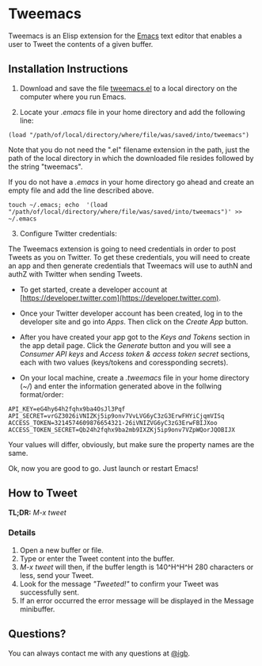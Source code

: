 # Tweemacs

Tweemacs is an Elisp extension for the [Emacs](https://www.gnu.org/software/emacs/) text editor that enables a user to Tweet the contents of a given buffer.

## Installation Instructions

1. Download and save the file [tweemacs.el](https://raw.githubusercontent.com/igb/tweemacs/master/tweemacs.el) to a local directory on the computer where you run Emacs.

2. Locate your *.emacs* file in your home directory and add the following line:
```Elisp
(load "/path/of/local/directory/where/file/was/saved/into/tweemacs")
```
Note that you do not need the ".el" filename extension in the path, just the path of the local directory in which the downloaded file resides followed by the string "tweemacs".

If you do not have a *.emacs* in your home directory go ahead and create an empty file and add the line described above.

```Shell
touch ~/.emacs; echo  '(load "/path/of/local/directory/where/file/was/saved/into/tweemacs")' >> ~/.emacs
```

3. Configure Twitter credentials:

The Tweemacs extension is going to need credentials in order to post Tweets as you on Twitter. To get these credentials, you will need to create an app and then generate credentials that Tweemacs will use to authN and authZ with Twitter when sending Tweets.
  
  * To get started, create a developer account at [https://developer.twitter.com](https://developer.twitter.com).
  
  * Once your Twitter developer account has been created, log in to the developer site and go into *Apps*. Then click on the *Create App* button.
  
  * After you have created your app got to the *Keys and Tokens* section in the app detail page. Click the *Generate* button and you will see a *Consumer API keys* and *Access token & access token secret* sections, each with two values (keys/tokens and coressponding secrets).
  
  * On your local machine, create a *.tweemacs* file in your home directory (*~/*) and enter the information generated above in the follwing format/order:


```Text
API_KEY=eG4hy64h2fqhx9ba4OsJl3Pqf
API_SECRET=vrGZ3026iVNIZKj5ip9onv7VvLVG6yC3zG3ErwFHYiCjqmVISq
ACCESS_TOKEN=3214574609876654321-26iVNIZVG6yC3zG3ErwFBIJXoo
ACCESS_TOKEN_SECRET=Qb24h2fqhx9ba2mb9IXZKj5ip9onv7VZpWQorJQOBIJX
```

Your values will differ, obviously, but make sure the property names are the same.

Ok, now you are good to go. Just launch or restart Emacs!

## How to Tweet

**TL;DR:** *M-x tweet*

### Details ###
1. Open a new buffer or file.
2. Type or enter the Tweet content into the buffer.
3. *M-x tweet* will then, if the buffer length is 140^H^H^H 280 characters or less, send your Tweet.
4. Look for the message *"Tweeted!"* to confirm your Tweet was successfully sent.
5. If an error occurred the error message will be displayed in the Message minibuffer.

## Questions? ##

You can always contact me with any questions at [@igb](https://twitter.com/igb).
